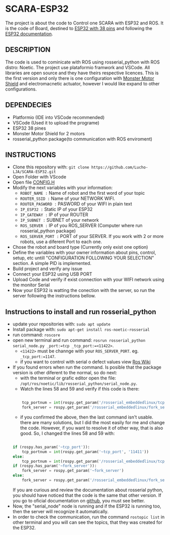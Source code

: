 # SCARA-ESP32
The project is about the code to Control one SCARA with ESP32 and ROS. It is the code of Board, destined to [ESP32 with 38 pins](https://uelectronics.com/producto/esp32-38-pines-esp-wroom-32/) and following the [ESP32 documentation](https://randomnerdtutorials.com/esp32-pinout-reference-gpios/).
## DESCRIPTION
The code is used to cominicate with ROS using rosserial_python with ROS distro: Noetic. The project use plataformio framwork and VSCode. All libraries are open source and they have theirs respective licences. This is the first version and only there is one configuration with [Monster Motor Shield](https://content.instructables.com/pdfs/E6E/FQXR/ITUYX4YO/Monster-Motor-Shield-VNH2SP30.pdf) and electromacnetic actuator, however I would like expand to other configurations.

## DEPENDECIES
- Platformio (IDE into VSCode recommended)
- VSCode (Used it to upload the programe)
- ESP32 38 pines
- Monster Motor Shield for 2 motors
- rosserial_python package(to communication with ROS enviroment)

## INSTRUCTIONS
- Clone this repository with: `git clone https://github.com/Lucho-LJA/SCARA-ESP32.git`
- Open Folder with VScode
- Open file [CONFIG.H](/include/CONFIG.h)
- Modify the next variables with your information:
    - `ROBOT_NAME :` Name of robot and the first word of your topic
    - `ROUTER_SSID :` Name of your NETWORK WIFI.
    - `ROUTER_PASWORD :` PASWORD of your WIFI in plain text
    - `IP_ESP32 :` Static IP of your ESP32 
    - `IP_GATEWAY :` IP of your ROUTER 
    - `IP_SUBNET :` SUBNET of your network 
    - `ROS_SERVER :` IP of you ROS_SERVER (Computer where run rosserial_python package)
    - `ROS_SERVER_PORT :` PORT of your SERVER. If you work with 2 or more robots, use a diferent Port to each one.
- Chose the robot and board type (Currently only exist one option)
- Define the variables with your owner information about pins, control, setup, etc untill "CONFIGURATION FOLLOWING YOUR SELECTION" section. A simple PID is implemented.
- Build project and verify any issue
- Connect your ESP32 using USB PORT
- Upload Code and verify if exist connection with your WIFI network using the monitor Serial
- Now your ESP32 is watting the conection with the server, so run the server following the instructions bellow.

## Instructions to install and run rosserial_python
- update your repositories with: `sudo apt update`
- Install package with: `sudo apt-get install ros-noetic-rosserial`
- run command: `roscore`
- open new terminal and run command: `rosrun rosserial_python serial_node.py _port:=tcp _tcp_port:=<11422>`.
    - `<11422>` must be channge with your `ROS_SERVER_PORT`. eg. `_tcp_port:=1147`.
    - if you want to control with serial o defect values view [Ros Wiki](http://wiki.ros.org/Documentation)
- If you found errors when run the command. Is posible that the package version is other diferent to the normal, so do next:
    - with the terminal or grafic editor open the file: `/opt/ros/noetic/lib/rosserial_python/serial_node.py`.
    - Watch the lines 58 and 59 and verify if this code is there:
    ```python

        tcp_portnum = int(rospy.get_param('/rosserial_embeddedlinux/tcp_port', '11411'))
        fork_server = rospy.get_param('/rosserial_embeddedlinux/fork_server', False)

    ```
    - if you confirmed the above, then the last command isn't usable. there are many solutions, but I did the most easily for me and change the code. However, if you want to resolve it of other way, that is also good. So, I changed the lines 58 and 59 with:
    ```python

    if (rospy.has_param('~tcp_port')):
        tcp_portnum = int(rospy.get_param('~tcp_port', '11411'))
    else:
        tcp_portnum = int(rospy.get_param('/rosserial_embeddedlinux/tcp_port','11411'))
    if (rospy.has_param('~fork_server')):
        fork_server = rospy.get_param('~fork_server')
    else:
        fork_server = rospy.get_param('/rosserial_embeddedlinux/fork_server', False)

    ```
    If you are curious and review the documentation about rosserial python, you should have noticed that the code is the same that other version. If you go to oficial documentation on [github](https://github.com/ros-drivers/rosserial/blob/noetic-devel/rosserial_python/nodes/serial_node.py), you must see better.
- Now, the "serial_node" node is running and if the ESP32 is running too, then the server will recognize it automatically.
- In order to check the communication, run the command `rostopic list` in other terminal and you will can see the topics, that they was created for the ESP32. 


